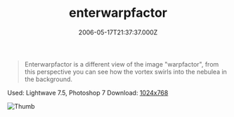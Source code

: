 ﻿---
coverImage: /images/fallback-post-header.png
date: '2006-05-17T21:37:37.000Z'
tags: []
title: enterwarpfactor
oldUrl: /art/enterwarpfactor
---

> Enterwarpfactor is a different view of the image "warpfactor", from this perspective you can see how the vortex swirls into the nebulea in the background.

Used: Lightwave 7.5, Photoshop 7
Download: [1024x768](https://www.mikecann.blog/Images/Art-Full/enterwarpfactor.jpg)

![Thumb](https://www.mikecann.blog/Images/Art-Thumbs/enterwarpfactor.gif "Thumb")
